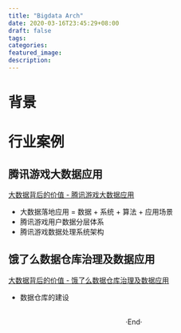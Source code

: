 ```yaml
---
title: "Bigdata Arch"
date: 2020-03-16T23:45:29+08:00
draft: false
tags: 
categories: 
featured_image: 
description: 
---
```


# 背景

# 行业案例

## 腾讯游戏大数据应用
[大数据背后的价值 - 腾讯游戏大数据应用](https://pan.baidu.com/disk/home#/all?vmode=list&path=%2F0%20%E6%9E%B6%E6%9E%84%E5%A4%A7%E4%BC%9A%E8%B5%84%E6%96%99%2FArchSummit%202015%20shenzhen%2F%E5%A4%A7%E6%95%B0%E6%8D%AE%E8%83%8C%E5%90%8E%E7%9A%84%E4%BB%B7%E5%80%BC%E4%B8%93%E9%A2%98)   

- 大数据落地应用 = 数据 + 系统 + 算法 + 应用场景
- 腾讯游戏用户数据分层体系
- 腾讯游戏数据处理系统架构 

## 饿了么数据仓库治理及数据应用

[大数据背后的价值 - 饿了么数据仓库治理及数据应用 ]( https://pan.baidu.com/disk/home#/all?vmode=list&path=%2F0%20%E6%9E%B6%E6%9E%84%E5%A4%A7%E4%BC%9A%E8%B5%84%E6%96%99%2FArchSummit%202015%20shenzhen%2F%E5%A4%A7%E6%95%B0%E6%8D%AE%E8%83%8C%E5%90%8E%E7%9A%84%E4%BB%B7%E5%80%BC%E4%B8%93%E9%A2%98 )   

- 数据仓库的建设  



<br>

<center>  ·End·  </center>
